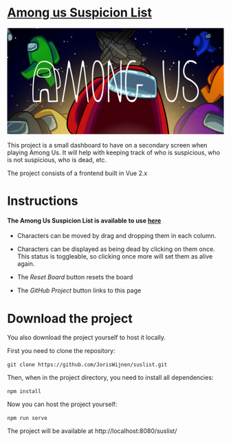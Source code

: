 # [Among us Suspicion List](https://joriswijnen.github.io/suslist/)
![among us header](https://github.com/JorisWijnen/suslist/blob/main/images/amongus.png "Among Us")

This project is a small dashboard to have on a secondary screen when playing Among Us. It will help with keeping track of who is suspicious, who is not suspicious, who is dead, etc.

The project consists of a frontend built in Vue 2.x

# Instructions

#### The Among Us Suspicion List is available to use [here](https://joriswijnen.github.io/suslist/)

- Characters can be moved by drag and dropping them in each column.

- Characters can be displayed as being dead by clicking on them once. This status is toggleable, so clicking once more will set them as alive again.

- The *Reset Board* button resets the board

- The *GitHub Project* button links to this page


# Download the project


You also download the project yourself to host it locally.

First you need to clone the repository:

`git clone https://github.com/JorisWijnen/suslist.git`


Then, when in the project directory, you need to install all dependencies:

`npm install`


Now you can host the project yourself:

`npm run serve`


The project will be available at http://localhost:8080/suslist/

